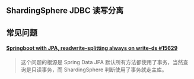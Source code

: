 ## ShardingSphere JDBC 读写分离

## 常见问题

#### [Springboot with JPA, readwrite-splitting always on write-ds #15629](https://github.com/apache/shardingsphere/issues/15629)

> 这个问题的根源是 Spring Data JPA 默认所有方法都使用了事务，当然查询是只读事务，而 ShardingSphere 判断使用了事务就走主库。
